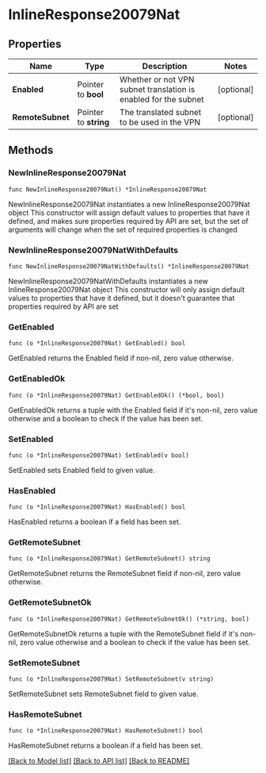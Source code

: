 # InlineResponse20079Nat

## Properties

Name | Type | Description | Notes
------------ | ------------- | ------------- | -------------
**Enabled** | Pointer to **bool** | Whether or not VPN subnet translation is enabled for the subnet | [optional] 
**RemoteSubnet** | Pointer to **string** | The translated subnet to be used in the VPN | [optional] 

## Methods

### NewInlineResponse20079Nat

`func NewInlineResponse20079Nat() *InlineResponse20079Nat`

NewInlineResponse20079Nat instantiates a new InlineResponse20079Nat object
This constructor will assign default values to properties that have it defined,
and makes sure properties required by API are set, but the set of arguments
will change when the set of required properties is changed

### NewInlineResponse20079NatWithDefaults

`func NewInlineResponse20079NatWithDefaults() *InlineResponse20079Nat`

NewInlineResponse20079NatWithDefaults instantiates a new InlineResponse20079Nat object
This constructor will only assign default values to properties that have it defined,
but it doesn't guarantee that properties required by API are set

### GetEnabled

`func (o *InlineResponse20079Nat) GetEnabled() bool`

GetEnabled returns the Enabled field if non-nil, zero value otherwise.

### GetEnabledOk

`func (o *InlineResponse20079Nat) GetEnabledOk() (*bool, bool)`

GetEnabledOk returns a tuple with the Enabled field if it's non-nil, zero value otherwise
and a boolean to check if the value has been set.

### SetEnabled

`func (o *InlineResponse20079Nat) SetEnabled(v bool)`

SetEnabled sets Enabled field to given value.

### HasEnabled

`func (o *InlineResponse20079Nat) HasEnabled() bool`

HasEnabled returns a boolean if a field has been set.

### GetRemoteSubnet

`func (o *InlineResponse20079Nat) GetRemoteSubnet() string`

GetRemoteSubnet returns the RemoteSubnet field if non-nil, zero value otherwise.

### GetRemoteSubnetOk

`func (o *InlineResponse20079Nat) GetRemoteSubnetOk() (*string, bool)`

GetRemoteSubnetOk returns a tuple with the RemoteSubnet field if it's non-nil, zero value otherwise
and a boolean to check if the value has been set.

### SetRemoteSubnet

`func (o *InlineResponse20079Nat) SetRemoteSubnet(v string)`

SetRemoteSubnet sets RemoteSubnet field to given value.

### HasRemoteSubnet

`func (o *InlineResponse20079Nat) HasRemoteSubnet() bool`

HasRemoteSubnet returns a boolean if a field has been set.


[[Back to Model list]](../README.md#documentation-for-models) [[Back to API list]](../README.md#documentation-for-api-endpoints) [[Back to README]](../README.md)


